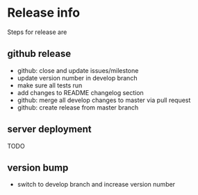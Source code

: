 # Release info
Steps for release are

## github release
* github: close and update issues/milestone
* update version number in develop branch
* make sure all tests run
* add changes to README changelog section
* github: merge all develop changes to master via pull request
* github: create release from master branch

## server deployment
TODO

## version bump
* switch to develop branch and increase version number